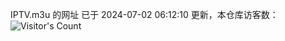 IPTV.m3u 的网址 已于 2024-07-02 06:12:10 更新，本仓库访客数：![Visitor's Count](https://profile-counter.glitch.me/hero1898_tv/count.svg)
